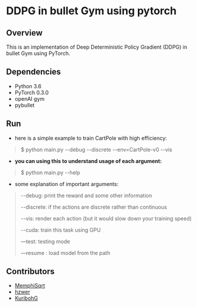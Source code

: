 # DDPG in bullet Gym using pytorch
## Overview
This is an implementation of Deep Deterministic Policy Gradient (DDPG) in bullet Gym using PyTorch.
## Dependencies
* Python 3.6
* PyTorch 0.3.0
* openAI gym
* pybullet

## Run
* here is a simple example to train CartPole with high efficiency:
> $ python main.py --debug --discrete --env=CartPole-v0 --vis
* **you can using this to understand usage of each argument:**
> $ python main.py --help

* some explanation of important arguments:
> --debug: print the reward and some other information
>
> --discrete: if the actions are discrete rather than continuous
>
> --vis: render each action (but it would slow down your training speed) 
>
> --cuda: train this task using GPU
>
> —test: testing mode
>
> —resume <file pash>: load model from the path

## Contributors

- [MemphiSqrt](https://github.com/MemphiSqrt)
- [hzwer](https://github.com/hzwer)
- [KuribohG](https://github.com/KuribohG)